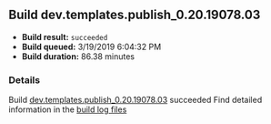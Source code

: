 ## Build dev.templates.publish_0.20.19078.03
- **Build result:** `succeeded`
- **Build queued:** 3/19/2019 6:04:32 PM
- **Build duration:** 86.38 minutes
### Details
Build [dev.templates.publish_0.20.19078.03](https://winappstudio.visualstudio.com/web/build.aspx?pcguid=a4ef43be-68ce-4195-a619-079b4d9834c2&builduri=vstfs%3a%2f%2f%2fBuild%2fBuild%2f27303) succeeded
Find detailed information in the [build log files](https://uwpctdiags.blob.core.windows.net/buildlogs/dev.templates.publish_0.20.19078.03_logs.zip)
